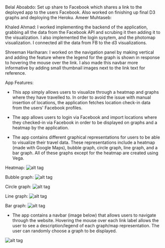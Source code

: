 Belal Aboabdo: Set up share to Facebook which shares a link to the deployed app to the users Facebook. Also worked on finishing up final D3 graphs and deploying the Heroku.
Ameer Muhtaseb:

Khaled Ahmad: I worked implementing the backend of the application, grabbing all the data from the Facebook API and scrubing it
then adding it to the visualization. I also implemented the login sysytem, and the photomap visualization. I connected all the data
from FB to the d3 visualizations. 

Shreeman Hariharan: I worked on the navigation panel by making vertical and adding the feature where the legend for the 
graph is shown in response to hovering the mouse over the link. I also made this navbar more informative by adding small
thumbnail images next to the link text for reference.

App Features:
- This app simply allows users to visualize through a heatmap and graphs where they have travelled to. In order to avoid the
issue with manual insertion of locations, the application fetches location check-in data from the users' Facebook profiles.

- The app allows users to login via Facebook and import locations where they checked-in via Facebook in order to be displayed
on graphs and a heatmap by the application.

- The app contains different graphical representations for users to be able to visualize their travel data. These representations 
include a heatmap (made with Google Maps), bubble graph, circle graph, line graph, and a bar graph. All of these graphs 
except for the heatmap are created using Vega. 

Heatmap:
![alt tag](https://github.com/ameezus/cogs121/blob/master/ms7heatmap2.png) 

Bubble graph:
![alt tag](https://github.com/ameezus/cogs121/blob/master/bubbleglyph.PNG)

Circle graph:
![alt tag](https://github.com/ameezus/cogs121/blob/master/circleglyph.PNG)

Line graph:
![alt tag](https://github.com/ameezus/cogs121/blob/master/lineglyph.PNG)

Bar graph:
![alt tag](https://github.com/ameezus/cogs121/blob/master/barglyph.PNG)

- The app contains a navbar (image below) that allows users to navigate through the website. Hovering the mouse over each link 
label allows the user to see a description/legend of each graph/map representation. The user can randomly choose a graph to be 
displayed.

![alt tag](https://github.com/ameezus/cogs121/blob/master/navbar.PNG)
